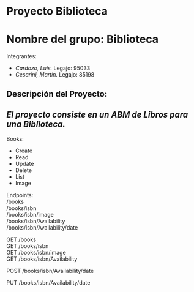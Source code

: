 # Proyecto Biblioteca


Nombre del grupo: **Biblioteca**
================================

Integrantes:  

* *Cardozo, Luis.* Legajo: 95033
* *Cesarini, Martín.* Legajo: 85198  

Descripción del Proyecto:
-------------------------
*El proyecto consiste en un ABM de Libros para una Biblioteca.*
---------------------------------------------------------------
Books:
* Create  
* Read  
* Update  
* Delete  
* List  
* Image  

Endpoints:  
/books  
/books/isbn  
/books/isbn/image  
/books/isbn/Availability  
/books/isbn/Availability/date  

GET /books  
GET /books/isbn  
GET /books/isbn/image  
GET /books/isbn/Availability  

POST /books/isbn/Availability/date

PUT /books/isbn/Availability/date
